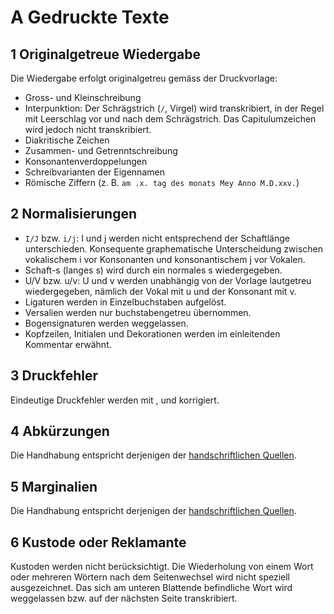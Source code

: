 # A Gedruckte Texte

## 1 Originalgetreue Wiedergabe

Die Wiedergabe erfolgt originalgetreu gemäss der Druckvorlage:

- Gross- und Kleinschreibung
- Interpunktion: Der Schrägstrich (`/`, Virgel) wird transkribiert, in der Regel mit Leerschlag vor und nach dem
  Schrägstrich. Das Capitulumzeichen wird jedoch nicht transkribiert.
- Diakritische Zeichen
- Zusammen- und Getrenntschreibung
- Konsonantenverdoppelungen
- Schreibvarianten der Eigennamen
- Römische Ziffern (z. B. `am .x. tag des monats Mey Anno M.D.xxv.`)

## 2 Normalisierungen

- `I/J` bzw. `i/j`: I und j werden nicht entsprechend der Schaftlänge unterschieden. Konsequente graphematische
  Unterscheidung zwischen vokalischem i vor Konsonanten und konsonantischem j vor Vokalen.
- Schaft-s (langes s) wird durch ein normales s wiedergegeben.
- U/V bzw. u/v: U und v werden unabhängig von der Vorlage lautgetreu wiedergegeben, nämlich der Vokal mit u und der
  Konsonant mit v.
- Ligaturen werden in Einzelbuchstaben aufgelöst.
- Versalien werden nur buchstabengetreu übernommen.
- Bogensignaturen werden weggelassen.
- Kopfzeilen, Initialen und Dekorationen werden im einleitenden Kommentar erwähnt.

## 3 Druckfehler

Eindeutige Druckfehler werden mit [<choice/>](../elements/choice.de.md), [<sic/>](../elements/sic.de.md) und
[<corr/>](../elements/corr.de.md) korrigiert.

## 4 Abkürzungen

Die Handhabung entspricht derjenigen der [handschriftlichen Quellen](#b-handschriftliche-texte).

## 5 Marginalien

Die Handhabung entspricht derjenigen der [handschriftlichen Quellen](#b-handschriftliche-texte).

## 6 Kustode oder Reklamante

Kustoden werden nicht berücksichtigt. Die Wiederholung von einem Wort oder mehreren Wörtern nach dem Seitenwechsel wird nicht speziell ausgezeichnet. Das sich
am unteren Blattende befindliche Wort wird weggelassen bzw. auf der nächsten Seite transkribiert.
